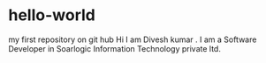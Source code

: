 # hello-world
my first repository on git hub
Hi I am Divesh kumar . I am a Software Developer in Soarlogic Information Technology private ltd.
